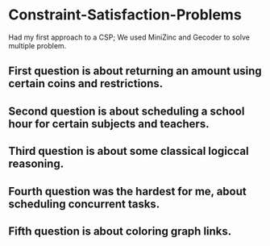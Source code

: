 # Constraint-Satisfaction-Problems
Had my first approach to a CSP; We used MiniZinc and Gecoder to solve multiple problem.

## First question is about returning an amount using certain coins and restrictions.
## Second question is about scheduling a school hour for certain subjects and teachers.
## Third question is about some classical logiccal reasoning.
## Fourth question was the hardest for me, about scheduling concurrent tasks.
## Fifth question is about coloring graph links. 
